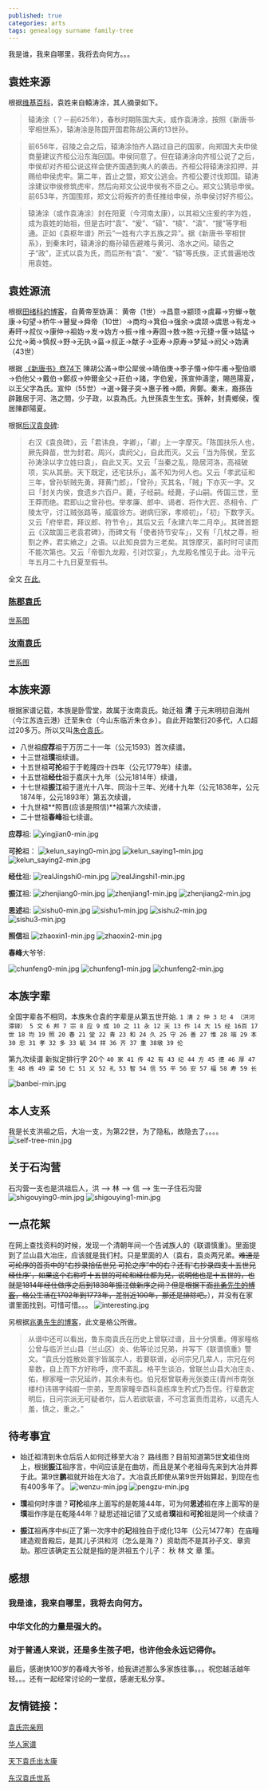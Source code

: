 ```yaml
---
published: true
categories: arts
tags: genealogy surname family-tree
---
```

我是谁，我来自哪里，我将去向何方。。。

## 袁姓来源
根据[维基百科](https://zh.wikipedia.org/wiki/%E8%BD%85%E5%AE%A3%E4%BB%B2)，袁姓来自轅涛涂，其人摘录如下。
>辕涛涂（？－前625年），春秋时期陈国大夫，或作袁涛涂，按照《新唐书·宰相世系》，辕涛涂是陈国开国君陈胡公满的13世孙。

>前656年，召陵之会之后，辕涛涂怕齐人路过自己的国家，向郑国大夫申侯商量建议齐桓公沿东海回国。申侯同意了。但在辕涛涂向齐桓公说了之后，申侯却对齐桓公说这样会使齐国遇到夷人的袭击。齐桓公将辕涛涂扣押，并赐给申侯虎牢。第二年，首止之盟，郑文公逃会。齐桓公要讨伐郑国。辕涛涂建议申侯修筑虎牢，然后向郑文公说申侯有不臣之心。郑文公猜忌申侯。前653年，齐国围郑，郑文公将叛齐的责任推给申侯，杀申侯讨好齐桓公。

>辕涛涂（或作袁涛涂）封在阳夏（今河南太康），以其祖父庄爰的字为姓，成为袁姓的始祖，但是古时“袁”、“爰”、“辕”、“榬”、“溒”、“援”等字相通。正如《袁枢年谱》所云“一姓有六字五族之异”。据《新唐书·宰相世系》，到秦末时，辕涛涂的裔孙辕告避难与黄河、洛水之间。辕告之子“政”，正式以袁为氏，而后所有“袁”、“爰”、“辕”等氏族，正式普遍地改用袁姓。

## 袁姓源流
根据[田绪科的博客](http://blog.sina.com.cn/s/blog_8f48ea300100uoeo.html)，自黄帝至妫满：
黄帝（1世）→昌意→颛顼→虞幕→穷蝉→敬康→句望→桥牛→瞽叟→舜帝（10世）→商均→箕伯→强余→虞颉→虞思→有龙→寿旰→叔仪→康仲→祖妫→发→妫方→振→维→寿固→敖→胜→元捷→偃→姑猛→公允→蔺→慎叔→野→无执→菑→叔正→献子→亚寿→原寿→梦延→阏父→妫满（43世）

根据 [《新唐书》卷74下](https://zh.wikisource.org/zh/%E6%96%B0%E5%94%90%E6%9B%B8/%E5%8D%B7074%E4%B8%8B)
陳胡公滿→申公犀侯→靖伯庚→季子惽→仲牛甫→聖伯順→伯他父→戴伯→鄭叔→仲爾金父→莊伯→諸，字伯爰，孫宣仲濤塗，賜邑陽夏，以王父字為氏。宣仲（55世）→選→聲子突→惠子雅→頗，奔鄭。秦末，裔孫告辟難居于河、洛之間，少子政，以袁為氏。九世孫袁生生玄。孫幹，封貴鄉侯，復居陳郡陽夏。

根据[后汉袁良碑](https://zh.wikisource.org/zh-hans/%E6%AD%90%E9%99%BD%E4%BF%AE%E9%9B%86/%E5%8D%B7134#%E3%80%90%E5%BE%8C%E6%BC%A2%E8%A2%81%E8%89%AF%E7%A2%91%E3%80%88%E6%B0%B8%E5%BB%BA%E5%85%AD%E5%B9%B4%E3%80%89%E3%80%91):
>右汉《袁良碑》，云「君讳良，字卿」，「卿」上一字摩灭。「陈国扶乐人也，厥先舜苗，世为封君。周兴，虞阏父」，自此而灭。又云「当为陈侯，至玄孙涛涂以字立姓曰袁」，自此又灭。又云「当秦之乱，隐居河洛，高祖破项，实从其册。天下既定，还宅扶乐」，盖不知为何人也。又云「孝武征和三年，曾孙斩贼先勇，拜黄门郎」，「曾孙」灭其名，「贼」下亦灭一字。又曰「封关内侯，食遗乡六百户。薨，子经嗣。经薨，子山嗣。传国三世，至王莽而绝。君即山之曾孙也。举孝廉、郎中、谒者、将作大匠、丞相令、广陵太守，讨江贼张路等，威震徐方。谢病归家，孝顺初」，「初」下数字灭。又云「府举君，拜议郎、符节令」，其后又云「永建六年二月卒」。其碑首题云《汉故国三老袁君碑》，而碑文有「使者持节安车」，又有「几杖之尊，袒割之养，君实飨之」之语。以此知良尝为三老矣。其馀摩灭，虽时时可读而不能次第也。又云「帝御九龙殿，引对饮宴」，九龙殿名惟见于此。治平元年五月二十九日夏至假书。

全文 [在此.](https://zh.wikisource.org/wiki/%E5%85%AD%E8%97%9D%E4%B9%8B%E4%B8%80%E9%8C%B2_(%E5%9B%9B%E5%BA%AB%E5%85%A8%E6%9B%B8%E6%9C%AC)/%E5%8D%B7041)

### [陈郡袁氏](https://zh.wikipedia.org/wiki/%E9%99%88%E9%83%A1%E8%A2%81%E6%B0%8F)

[世系图](https://zh.wikipedia.org/wiki/%E9%99%88%E9%83%A1%E8%A2%81%E6%B0%8F%E4%B8%96%E7%B3%BB%E5%9B%BE)

### [汝南袁氏](https://zh.wikipedia.org/wiki/%E6%B1%9D%E5%8D%97%E8%A2%81%E6%B0%8F)

[世系图](https://zh.wikipedia.org/wiki/%E6%B1%9D%E5%8D%97%E8%A2%81%E6%B0%8F%E4%B8%96%E7%B3%BB%E5%9B%BE)

## 本族来源
根据家谱记载，本族是卧雪堂，故属于汝南袁氏。始迁祖 **清** 于元末明初自海州（今江苏连云港）迁至朱仓（今山东临沂朱仓乡）。自此开始繁衍20多代，人口超过20多万。所以又叫[朱仓袁氏](https://baike.baidu.com/item/%E6%9C%B1%E4%BB%93%E8%A2%81%E6%B0%8F)。

* 八世祖**应荐**祖于万历二十一年（公元1593）首次续谱。
* 十三世祖**璞**祖续谱。
* 十五世祖**可抡**祖于于乾隆四十四年（公元1779年）续谱。
* 十五世祖**经仕**祖于嘉庆十九年（公元1814年）续谱，
* 十七世祖**振江**祖于道光十八年、同治十三年、光绪十九年（公元1838年，公元1874年，公元1893年）第五次续谱，
* 十九世祖**照晋(应该是照信)**祖第六次续谱，
* 二十世祖**春峰**祖七续谱。


**应荐**祖:
![yingjian0-min.jpg]({{site.baseurl}}/images/yingjian0-min.jpg)


**可抡**祖：
![kelun_saying0-min.jpg]({{site.baseurl}}/images/kelun_saying0-min.jpg)
![kelun_saying1-min.jpg]({{site.baseurl}}/images/kelun_saying1-min.jpg)
![kelun_saying2-min.jpg]({{site.baseurl}}/images/kelun_saying2-min.jpg)


**经仕**祖:
![realJingshi0-min.jpg]({{site.baseurl}}/images/realJingshi0-min.jpg)
![realJingshi1-min.jpg]({{site.baseurl}}/images/realJingshi1-min.jpg)


**振江**祖:
![zhenjiang0-min.jpg]({{site.baseurl}}/images/zhenjiang0-min.jpg)
![zhenjiang1-min.jpg]({{site.baseurl}}/images/zhenjiang1-min.jpg)
![zhenjiang2-min.jpg]({{site.baseurl}}/images/zhenjiang2-min.jpg)


**思述**祖:
![sishu0-min.jpg]({{site.baseurl}}/images/sishu0-min.jpg)
![sishu1-min.jpg]({{site.baseurl}}/images/sishu1-min.jpg)
![sishu2-min.jpg]({{site.baseurl}}/images/sishu2-min.jpg)
![sishu3-min.jpg]({{site.baseurl}}/images/sishu3-min.jpg)

**照信**祖
![zhaoxin1-min.jpg]({{site.baseurl}}/images/zhaoxin1-min.jpg)
![zhaoxin2-min.jpg]({{site.baseurl}}/images/zhaoxin2-min.jpg)


**春峰**大爷爷:

![chunfeng0-min.jpg]({{site.baseurl}}/images/chunfeng0-min.jpg)
![chunfeng1-min.jpg]({{site.baseurl}}/images/chunfeng1-min.jpg)
![chunfeng2-min.jpg]({{site.baseurl}}/images/chunfeng2-min.jpg)



## 本族字辈
全国字辈各不相同，本族朱仓袁的字辈是从第五世开始.
```1 清 2 仲 3 玘 4 （洪河潭铎） 5 文 6 邦 7 宗 8 应 9 成 10 之 11 永 12 天 13 作 14 大 15 经 16百 17 世 18 均 19 照 20 春 21 堂 22 青 23 和 24 久 25 守 26 善 27 惟 28 端 29 本 30 忠 31 孝 32 多 33 毓 34 祥 36 齐 37 重 38墩 39 伦```

第九次续谱 新拟定排行字 20个
```40 家 41 传 42 有 43 纪 44 方 45 德 46 厚 47 生 48 栋 49 梁 50 仁 51 义 52 礼 53 智 54 信 55 平 56 安 57 福 58 寿 59 长```

![banbei-min.jpg]({{site.baseurl}}/images/banbei-min.jpg)

 
## 本人支系

我是长支洪祖之后，大冶一支，为第22世，为了隐私，故隐去了。。。。
![self-tree-min.jpg]({{site.baseurl}}/images/self-tree-min.jpg)

## 关于石沟营

石沟营一支也是洪祖后人，洪 --> 林 --> 信 --> 生一子住石沟营
![shigouying0-min.jpg]({{site.baseurl}}/images/shigouying0-min.jpg)
![shigouying1-min.jpg]({{site.baseurl}}/images/shigouying1-min.jpg)


## 一点花絮

在网上查找资料的时候，发现一个清朝年间一个告诫族人的《联谱慎重》。里面提到了兰山县大冶庄，应该就是我们村。只是里面的人（袁右，袁炎两兄弟。~~难道是 可纶序的首页中的“右抄录拾伍世兄 可抡之序”中的右？还有'右抄录四支十五世兄经仕序'，如果这个右称呼十五世的可纶和经仕都为兄，说明他也是十五世的，也就是1814年经仕做序之后到1838年振江做新序之间？但是根据下面[兆勇先生的博客](http://blog.sina.com.cn/s/blog_63b4b0fe0101gfiz.html)，格公生活在1702年到1773年，差别近100年，那还是排除吧。~~），并没有在家谱里面找到。可惜可惜。。。
![interesting.jpg]({{site.baseurl}}/images/interesting.jpg)

另根据[兆勇先生的博客](http://blog.sina.com.cn/s/blog_63b4b0fe0101gfiz.html)，此文是格公所做。
>从谱中还可以看出，鲁东南袁氏在历史上曾联过谱，且十分慎重。傅家疃格公曾与临沂兰山县（兰山区）炎、佑等论过兄弟，并写下《联谱慎重》警文。“袁氏分姓散处寰宇皆属宗人，若要联谱，必问宗兄几辈人，宗兄在何辈数，自上而下方好称呼，庶不紊乱。格平生谈泊，曾联兰山县大冶庄炎、佑，穆家疃一宗兄延祚，其余未有也。伯兄枢曾联寿光张娄庄(青州市南张楼村)讳锡字纯嘏一宗弟，至周家疃辛酉科袁栋庠生矜式乃吾侄。行辈数定明后，日问宗派无可疑者尔，后人若欲联谱，不可念富贵而混称，以遗先人羞，慎之，重之。”

## 待考事宜

* 始迁祖清到朱仓后后人如何迁移至大冶？ 路线图？目前知道第5世**文**祖住岗上，根据**振江**祖序言，中间应该是在曲坊，而且是某个老祖母先来到大冶并葬于此。第9世**鹏**祖就开始在大冶了。大冶袁氏即使从第9世开始算起，到现在也有400多年了。
![wenzu-min.jpg]({{site.baseurl}}/images/wenzu-min.jpg)
![pengzu-min.jpg]({{site.baseurl}}/images/pengzu-min.jpg)

* **璞**祖何时序谱？**可抡**祖序上面写的是乾隆44年，可为何**思述**祖在序上面写的是**璞**祖作序是在乾隆44年？疑思述祖记错了又或者**璞**祖和**可抡**祖是同一个续谱？

* **振江**祖再序中纠正了第一次序中的**玘**祖独自于成化13年（公元1477年）在庙疃建造观音殿后，是其儿子洪和河（怎么是海？）资助而不是其孙子文、章资助。那应该确定五公就是指的是洪祖五个儿子： 秋 林 文 章 策。

## 感想

### 我是谁，我来自哪里，我将去向何方。
### 中华文化的力量是强大的。
### 对于普通人来说，还是多生孩子吧，也许他会永远记得你。

最后，感谢快100岁的春峰大爷爷，给我讲述那么多家族往事。。。祝您越活越年轻。。。还有一起经常讨论的一堂叔，感谢无私分享。

## 友情链接：

[袁氏宗亲网](http://www.yuanszq.com/)

[华人家谱](http://jp.library.sh.cn/jp/home/index)

[天下袁氏出太康](https://kknews.cc/history/oma8q5.html)

[东汉袁氏世系](http://www.yuanszq.com/forum.php?mod=viewthread&tid=2661)